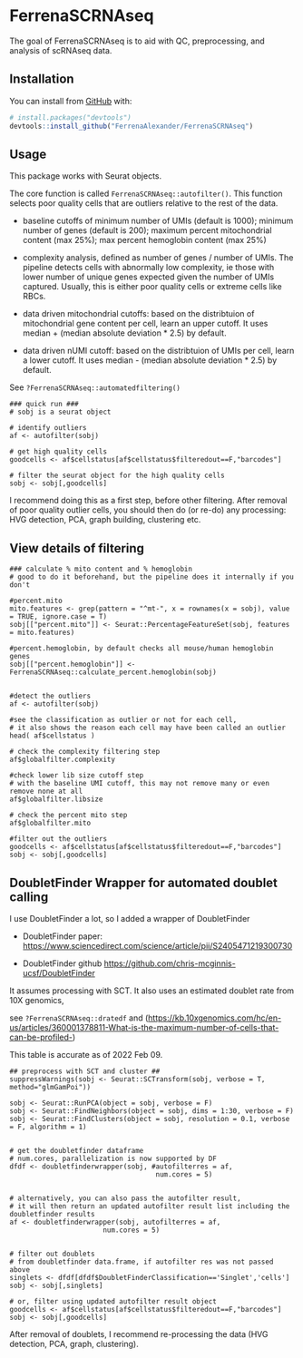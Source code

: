 
<!-- README.md is generated from README.Rmd. Please edit that file -->

# FerrenaSCRNAseq

<!-- badges: start -->
<!-- badges: end -->

The goal of FerrenaSCRNAseq is to aid with QC, preprocessing, and analysis
of scRNAseq data.

## Installation

You can install from [GitHub](https://github.com/) with:

``` r
# install.packages("devtools")
devtools::install_github("FerrenaAlexander/FerrenaSCRNAseq")
```

## Usage

This package works with Seurat objects.

The core function is called `FerrenaSCRNAseq::autofilter()`. This function selects poor quality cells that are outliers relative to the rest of the data.

* baseline cutoffs of minimum number of UMIs (default is 1000); minimum number of genes (default is 200); maximum percent mitochondrial content (max 25%); max percent hemoglobin content (max 25%)

* complexity analysis, defined as number of genes / number of UMIs. The pipeline detects cells with abnormally low complexity, ie those with lower number of unique genes expected given the number of UMIs captured. Usually, this is either poor quality cells or extreme cells like RBCs.

* data driven mitochondrial cutoffs: based on the distribtuion of mitochondrial gene content per cell, learn an upper cutoff. It uses median + (median absolute deviation * 2.5) by default.

* data driven nUMI cutoff: based on the distribtuion of UMIs per cell, learn a lower cutoff. It uses median - (median absolute deviation * 2.5) by default.

See `?FerrenaSCRNAseq::automatedfiltering()`


    ### quick run ###
    # sobj is a seurat object
    
    # identify outliers
    af <- autofilter(sobj)

    # get high quality cells
    goodcells <- af$cellstatus[af$cellstatus$filteredout==F,"barcodes"]

    # filter the seurat object for the high quality cells
    sobj <- sobj[,goodcells]
    
    
I recommend doing this as a first step, before other filtering.
After removal of poor quality outlier cells, you should then do (or re-do) any processing: HVG detection, PCA, graph building, clustering etc.
    
    
## View details of filtering

    ### calculate % mito content and % hemoglobin
    # good to do it beforehand, but the pipeline does it internally if you don't
    
    #percent.mito
    mito.features <- grep(pattern = "^mt-", x = rownames(x = sobj), value = TRUE, ignore.case = T)
    sobj[["percent.mito"]] <- Seurat::PercentageFeatureSet(sobj, features = mito.features)
    
    #percent.hemoglobin, by default checks all mouse/human hemoglobin genes
    sobj[["percent.hemoglobin"]] <- FerrenaSCRNAseq::calculate_percent.hemoglobin(sobj)
    
    
    #detect the outliers
    af <- autofilter(sobj)
    
    #see the classification as outlier or not for each cell, 
    # it also shows the reason each cell may have been called an outlier
    head( af$cellstatus )
    
    # check the complexity filtering step
    af$globalfilter.complexity
    
    #check lower lib size cutoff step
    # with the baseline UMI cutoff, this may not remove many or even remove none at all
    af$globalfilter.libsize
    
    # check the percent mito step
    af$globalfilter.mito
    
    #filter out the outliers
    goodcells <- af$cellstatus[af$cellstatus$filteredout==F,"barcodes"]
    sobj <- sobj[,goodcells]



## DoubletFinder Wrapper for automated doublet calling

I use DoubletFinder a lot, so I added a wrapper of DoubletFinder

-   DoubletFinder paper:
    <https://www.sciencedirect.com/science/article/pii/S2405471219300730>

-   DoubletFinder github
    <https://github.com/chris-mcginnis-ucsf/DoubletFinder>

It assumes processing with SCT. It also uses an estimated doublet rate
from 10X genomics,

see `?FerrenaSCRNAseq::dratedf` and
(<https://kb.10xgenomics.com/hc/en-us/articles/360001378811-What-is-the-maximum-number-of-cells-that-can-be-profiled->)

This table is accurate as of 2022 Feb 09.


    ## preprocess with SCT and cluster ##
    suppressWarnings(sobj <- Seurat::SCTransform(sobj, verbose = T, method="glmGamPoi"))

    sobj <- Seurat::RunPCA(object = sobj, verbose = F)
    sobj <- Seurat::FindNeighbors(object = sobj, dims = 1:30, verbose = F)
    sobj <- Seurat::FindClusters(object = sobj, resolution = 0.1, verbose = F, algorithm = 1)


    # get the doubletfinder dataframe
    # num.cores, parallelization is now supported by DF
    dfdf <- doubletfinderwrapper(sobj, #autofilterres = af,
                                        num.cores = 5)
                                        
                                        
    # alternatively, you can also pass the autofilter result, 
    # it will then return an updated autofilter result list including the doubletfinder results
    af <- doubletfinderwrapper(sobj, autofilterres = af,
                           num.cores = 5)
                           

    # filter out doublets
    # from doubletfinder data.frame, if autofilter res was not passed above
    singlets <- dfdf[dfdf$DoubletFinderClassification=='Singlet','cells']
    sobj <- sobj[,singlets]
    
    # or, filter using updated autofilter result object
    goodcells <- af$cellstatus[af$cellstatus$filteredout==F,"barcodes"]
    sobj <- sobj[,goodcells]
    
    

After removal of doublets, I recommend re-processing the data (HVG detection, PCA, graph, clustering).
